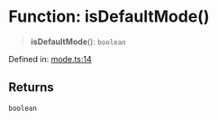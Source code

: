 # Function: isDefaultMode()

> **isDefaultMode**(): `boolean`

Defined in: [mode.ts:14](https://github.com/vernak2539/figma-plugin-helpers/blob/main/src/mode.ts#L14)

## Returns

`boolean`
